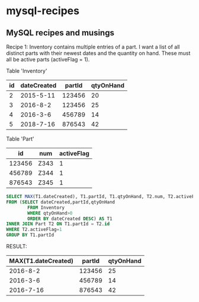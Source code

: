 # mysql-recipes
MySQL recipes and musings
---
Recipe 1: Inventory contains multiple entries of a part. I want a list of all distinct parts with their newest dates and the quantity on hand.
These must all be active parts (activeFlag = 1).

Table 'Inventory'

| id   | dateCreated   | partId   | qtyOnHand  |
| ---- | ------------- | -------- | ---------- |
| 2    | 2015-5-11     | 123456   | 20         |
| 3    | 2016-8-2      | 123456   | 25         |
| 4    | 2016-3-6      | 456789   | 14         |
| 5    | 2018-7-16     | 876543   | 42         |

Table 'Part'

| id     | num  | activeFlag |
| ------ | ---- | ---------- |
| 123456 | Z343 | 1          |
| 456789 | Z344 | 1          |
| 876543 | Z345 | 1          |

```sql
SELECT MAX(T1.dateCreated), T1.partId, T1.qtyOnHand, T2.num, T2.activeFlag
FROM (SELECT dateCreated,partId,qtyOnHand 
		FROM Inventory 
		WHERE qtyOnHand>0 
        ORDER BY dateCreated DESC) AS T1
INNER JOIN Part T2 ON T1.partId = T2.id
WHERE T2.activeFlag=1
GROUP BY T1.partId
```

RESULT:

| MAX(T1.dateCreated) | partId | qtyOnHand |
| ------------------- | ------ | --------- |
| 2016-8-2            | 123456 | 25        |
| 2016-3-6            | 456789 | 14        |
| 2016-7-16           | 876543 | 42        |

